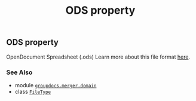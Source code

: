﻿---
title: ODS property
second_title: GroupDocs.Merger for Python via .NET API References
description: 
type: docs
url: /python-net/groupdocs.merger.domain/filetype/ods/
is_root: false
weight: 320
---

## ODS property


OpenDocument Spreadsheet (.ods)
Learn more about this file format [here](https://docs.fileformat.com/spreadsheet/ods).

### See Also
* module [`groupdocs.merger.domain`](../../)
* class [`FileType`](/merger/python-net/groupdocs.merger.domain/filetype)
